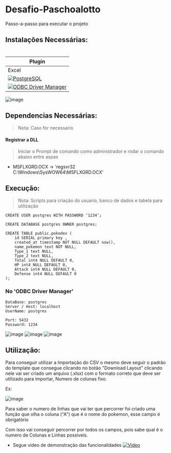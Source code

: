 # Desafio-Paschoalotto

Passo-a-passo para executar o projeto

## Instalações Necessárias:
#
| Plugin | 
| ------ | 
| Excel | 
| [![PostgreSQL]()](https://www.postgresql.org/download/) |
| [![ODBC Driver Manager]()](https://www.postgresql.org/ftp/odbc/versions/msi/) | 

![image](https://user-images.githubusercontent.com/20867353/212007080-f1f4cdcb-28a5-4de3-9ab0-18565c68e4b4.png)

## Dependencias Necessárias:
> Nota: Caso for necessario 

#### Registrar a DLL 

>Iniciar o Prompt de comando como administrador e rodar o comando abaixo entre aspas
  
- MSFLXGRD.OCX -> 'regsvr32 C:\Windows\SysWOW64\MSFLXGRD.OCX'

## Execução:
> Nota: Scripts para criação do usuario, banco de dados e tabela para utilização


```
CREATE USER postgres WITH PASSWORD ‘1234‘;

CREATE DATABASE postgres OWNER postgres;

CREATE TABLE public.pokedex (
	id SERIAL primary key ,
	created_at timestamp NOT NULL DEFAULT now(),
	name_pokemon text NOT NULL,	
	Type_1 text NULL,
	Type_2 text NULL,	
	Total int4 NULL DEFAULT 0,
	HP int4 NULL DEFAULT 0,
	Attack int4 NULL DEFAULT 0,
	Defense int4 NULL DEFAULT 0
);
```

### No 'ODBC Driver Manager'

```
DataBase: postgres
Server / Host: localhost
UserName: postgres

Port: 5432
Password: 1234
```

![image](https://user-images.githubusercontent.com/20867353/212017563-ddf3ea7b-7cf2-42ff-9770-c1613606f6e7.png)
![image](https://user-images.githubusercontent.com/20867353/212017856-51e391e8-db74-41d0-9f0c-092124102309.png)
![image](https://user-images.githubusercontent.com/20867353/212018109-cb21e78c-891e-4811-857a-664662be1814.png)

## Utilização:

Para conseguir utilizar a Importação do CSV o mesmo deve seguir o padrão do template que consegue clicando no botão "Download Layout" clicando nele vai ser criado um arquivo (.xlsx) com o formato correto que deve ser utilizado para importar, Numero de colunas fixo.

Ex: 

![image](https://user-images.githubusercontent.com/20867353/212032622-a54a9a00-7623-453f-9516-1b63c3504495.png)

Para saber o numero de linhas que vai ter que percorrer foi criado uma função que olha o coluna ("A") que é o nome do pokemon, esse campo é obrigatório

Com isso vai conseguir percorrer por todos os campos, pois sabe qual é o numero de Colunas e Linhas possiveis.

- Segue video de demonstração das funcionalidades
[![Video]()]([https://youtu.be/qFWZmtWds_A)
